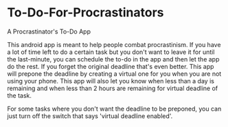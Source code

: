 # To-Do-For-Procrastinators
A Procrastinator's To-Do App

This android app is meant to help people combat procrastinism. If you have a lot of time left to do a certain task but you don't want to leave it for until the last-minute, 
you can schedule the to-do in the app and then let the app do the rest. If you forget the original deadline that's even better. This app will prepone the deadline 
by creating a virtual one for you when you are not using your phone. This app will also let you know when less than a day is remaining and when less than 2 hours are 
remaining for virtual deadline of the task. 

For some tasks where you don't want the deadline to be preponed, you can just turn off the switch that says 'virtual deadline enabled'.
